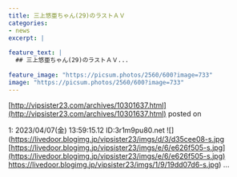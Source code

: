 ```yaml
---
title: 三上悠亜ちゃん(29)のラストＡＶ
categories:
- news
excerpt: |
  
feature_text: |
  ## 三上悠亜ちゃん(29)のラストＡＶ...
  
feature_image: "https://picsum.photos/2560/600?image=733"
image: "https://picsum.photos/2560/600?image=733"
---
```


[http://vipsister23.com/archives/10301637.html](http://vipsister23.com/archives/10301637.html)
posted on 

<!--more-->

1: 2023/04/07(金) 13:59:15.12 ID:3r1m9pu80.net ![](https://livedoor.blogimg.jp/vipsister23/imgs/d/3/d35cee08-s.jpg [https://livedoor.blogimg.jp/vipsister23/imgs/e/6/e626f505-s.jpg](https://livedoor.blogimg.jp/vipsister23/imgs/e/6/e626f505-s.jpg) https://livedoor.blogimg.jp/vipsister23/imgs/1/9/19dd07d6-s.jpg) ...
